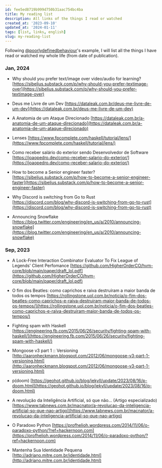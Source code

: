 ```yaml
---
id: fee5ed8719b999d750b31aac754bc4ba
title: My reading list
description: All links of the things I read or watched
created_at: '2023-09-10'
updated_at: '2024-01-11'
tags: [list, links, english]
slug: my-reading-list
---
```


Following [@poorlydefinedbehaviour](https://poorlydefinedbehaviour.github.io/posts/reading_list_august_2023/)'s example, I will list all the things I have read or watched my whole life (from date of publication).

### Jan, 2024

- Why should you prefer text/image over video/audio for learning? [https://sibelius.substack.com/p/why-should-you-prefer-textimage-over](https://sibelius.substack.com/p/why-should-you-prefer-textimage-over)

- Deus me Livre de um Dev [https://dataleak.com.br/deus-me-livre-de-um-dev](https://dataleak.com.br/deus-me-livre-de-um-dev)

- A Anatomia de um Ataque Direcionado [https://dataleak.com.br/a-anatomia-de-um-ataque-direcionado](https://dataleak.com.br/a-anatomia-de-um-ataque-direcionado)

- Lenses [https://www.fpcomplete.com/haskell/tutorial/lens/](https://www.fpcomplete.com/haskell/tutorial/lens/)

- Como receber salário do exterior sendo Desenvolvedor de Software [https://joaopedro.dev/como-receber-salario-do-exterior/](https://joaopedro.dev/como-receber-salario-do-exterior/)

- How to become a Senior engineer faster? [https://sibelius.substack.com/p/how-to-become-a-senior-engineer-faster](https://sibelius.substack.com/p/how-to-become-a-senior-engineer-faster)

- Why Discord is switching from Go to Rust [https://discord.com/blog/why-discord-is-switching-from-go-to-rust](https://discord.com/blog/why-discord-is-switching-from-go-to-rust)

- Announcing Snowflake [https://blog.twitter.com/engineering/en_us/a/2010/announcing-snowflake](https://blog.twitter.com/engineering/en_us/a/2010/announcing-snowflake)

### Sep, 2023

- A Lock-Free Interaction Combinator Evaluator To Fix League of Legends' Client Perfomance
  [https://github.com/HigherOrderCO/hvm-core/blob/main/paper/draft_lol.pdf](https://github.com/HigherOrderCO/hvm-core/blob/main/paper/draft_lol.pdf)

- O fim dos Beatles: como caprichos e raiva destruíram a maior banda de todos os tempos
  [https://rollingstone.uol.com.br/noticia/o-fim-dos-beatles-como-caprichos-e-raiva-destruiram-maior-banda-de-todos-os-tempos/](https://rollingstone.uol.com.br/noticia/o-fim-dos-beatles-como-caprichos-e-raiva-destruiram-maior-banda-de-todos-os-tempos/)

- Fighting spam with Haskell
  [https://engineering.fb.com/2015/06/26/security/fighting-spam-with-haskell/](https://engineering.fb.com/2015/06/26/security/fighting-spam-with-haskell/)

- Mongoose v3 part 1 :: Versioning
  [http://aaronheckmann.blogspot.com/2012/06/mongoose-v3-part-1-versioning.html](http://aaronheckmann.blogspot.com/2012/06/mongoose-v3-part-1-versioning.html)

- p(doom)
  [https://geohot.github.io/blog/jekyll/update/2023/08/16/p-doom.html](https://geohot.github.io/blog/jekyll/update/2023/08/16/p-doom.html)

- A revolução da Inteligência Artificial, só que não... (Artigo especializado)
  [https://www.tabnews.com.br/macnator/a-revolucao-da-inteligencia-artificial-so-que-nao-artigo](https://www.tabnews.com.br/macnator/a-revolucao-da-inteligencia-artificial-so-que-nao-artigo)

- O Paradoxo Python [https://profhelioh.wordpress.com/2014/11/06/o-paradoxo-python/?ref=hackernoon.com](https://profhelioh.wordpress.com/2014/11/06/o-paradoxo-python/?ref=hackernoon.com)

- Mantenha Sua Identidade Pequena [http://adriano.mitre.com.br/identidade.html](http://adriano.mitre.com.br/identidade.html)
